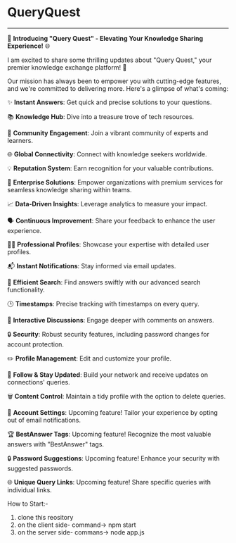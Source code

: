 # QueryQuest

---

🚀 **Introducing "Query Quest" - Elevating Your Knowledge Sharing Experience!** 🌐

I am excited to share some thrilling updates about "Query Quest," your premier knowledge exchange platform! 🌟

Our mission has always been to empower you with cutting-edge features, and we're committed to delivering more. Here's a glimpse of what's coming:

✨ **Instant Answers**: Get quick and precise solutions to your questions.

📚 **Knowledge Hub**: Dive into a treasure trove of tech resources.

👥 **Community Engagement**: Join a vibrant community of experts and learners.

🌐 **Global Connectivity**: Connect with knowledge seekers worldwide.

💡 **Reputation System**: Earn recognition for your valuable contributions.

💼 **Enterprise Solutions**: Empower organizations with premium services for seamless knowledge sharing within teams.

📈 **Data-Driven Insights**: Leverage analytics to measure your impact.

🗣️ **Continuous Improvement**: Share your feedback to enhance the user experience.

🧑‍💼 **Professional Profiles**: Showcase your expertise with detailed user profiles.

📬 **Instant Notifications**: Stay informed via email updates.

🔎 **Efficient Search**: Find answers swiftly with our advanced search functionality.

🕒 **Timestamps**: Precise tracking with timestamps on every query.

💬 **Interactive Discussions**: Engage deeper with comments on answers.

🔒 **Security**: Robust security features, including password changes for account protection.

✏️ **Profile Management**: Edit and customize your profile.

👥 **Follow & Stay Updated**: Build your network and receive updates on connections' queries.

🗑️ **Content Control**: Maintain a tidy profile with the option to delete queries.

🔐 **Account Settings**: Upcoming feature! Tailor your experience by opting out of email notifications.

🏆 **BestAnswer Tags**: Upcoming feature! Recognize the most valuable answers with "BestAnswer" tags.

🔒 **Password Suggestions**: Upcoming feature! Enhance your security with suggested passwords.

🌐 **Unique Query Links**: Upcoming feature! Share specific queries with individual links.

How to Start:-
   1. clone this reository
   2. on the client side- command-> npm start
   3. on the server side- commans->  node app.js
      
